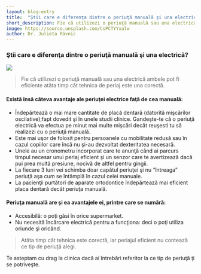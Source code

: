 ```yaml
---
layout: blog-entry
title:  "Ştii care e diferenţa dintre o periuţă manuală şi una electrică?"
short_description: Fie că utilizezi o periuţă manuală sau una electrică ambele pot fi eficiente atâta timp cât  tehnica de periaj este una corectă.
image: https://source.unsplash.com/CsPCTYYxalw
author: Dr. Julieta Răvnic
---
```


### Ştii care e diferenţa dintre o periuţă manuală şi una electrică?

![](https://source.unsplash.com/CsPCTYYxalw)

>Fie că utilizezi o periuţă manuală sau una electrică ambele pot fi eficiente atâta timp cât  tehnica de periaj este una corectă.

#### Există însă câteva avantaje ale periuţei electrice faţă de cea manuală:

* Îndepărtează o mai mare cantitate de placă dentară (datorită mişcărilor oscilative);fapt dovedit şi în unele studii clinice. Gandeşte-te că o periuţă electrică va efectua pe minut mai multe mişcări decât reuşesti tu să realizezi cu o periuţă manuală.
* Este mai uşor de folosit pentru persoanele cu mobilitate redusă sau în cazul copiilor care încă nu şi-au dezvoltat dexteritatea necesară.
* Unele au un cronometru incorporat care te anunţă când ai parcurs timpul necesar unui
  periaj eficient şi un senzor care te avertizează dacă pui prea multă presiune, nocivă de
  altfel pentru gingii.
* La fiecare 3 luni vei schimba doar capătul periuţei şi nu “întreaga” periuţă aşa cum se
  întâmplă în cazul celei manuale.
* La pacienţii purtători de aparate ortodontice îndepărtează mai eficient placa dentară
  decât periuţa manuală.
  
>

#### Periuţa manuală are şi ea avantajele ei, printre care se numără:

* Accesibilă: o poţi găsi în orice supermarket.
* Nu necesită încărcare electrică pentru a funcţiona: deci o poţi utiliza oriunde şi oricând.

>Atâta timp cât tehnica este corectă, iar periajul eficient nu contează ce tip de periuţă alegi.

Te asteptam cu drag la clinica dacă ai întrebări referitor la ce tip de periuţă ţi se potriveşte.
